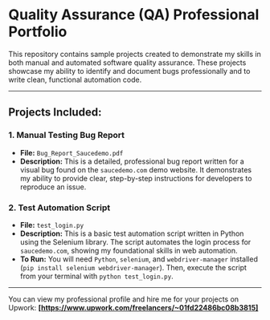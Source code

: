 # Quality Assurance (QA) Professional Portfolio

This repository contains sample projects created to demonstrate my skills in both manual and automated software quality assurance. These projects showcase my ability to identify and document bugs professionally and to write clean, functional automation code.

---

## Projects Included:

### 1. Manual Testing Bug Report
* **File:** `Bug_Report_Saucedemo.pdf`
* **Description:** This is a detailed, professional bug report written for a visual bug found on the `saucedemo.com` demo website. It demonstrates my ability to provide clear, step-by-step instructions for developers to reproduce an issue.

### 2. Test Automation Script
* **File:** `test_login.py`
* **Description:** This is a basic test automation script written in Python using the Selenium library. The script automates the login process for `saucedemo.com`, showing my foundational skills in web automation.
* **To Run:** You will need `Python`, `selenium`, and `webdriver-manager` installed (`pip install selenium webdriver-manager`). Then, execute the script from your terminal with `python test_login.py`.

---

You can view my professional profile and hire me for your projects on Upwork:
**[https://www.upwork.com/freelancers/~01fd22486bc08b3815]**
